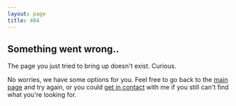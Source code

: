 ```yaml
---
layout: page
title: 404
---
```


## Something went wrong..

The page you just tried to bring up doesn't exist. Curious. 

No worries, we have some options for you. Feel free to go back to the [main page](http://blog.kyledreger.com) and try again, or you could [get in contact](http://blog.kyledreger.com/about) with me if you still can't find what you're looking for.